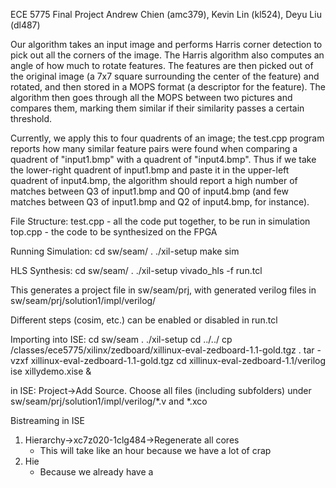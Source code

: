 ECE 5775 Final Project
Andrew Chien (amc379), Kevin Lin (kl524), Deyu Liu (dl487)

Our algorithm takes an input image and performs Harris corner detection to 
pick out all the corners of the image. The Harris algorithm also computes an
angle of how much to rotate features. The features are then picked out of the
original image (a 7x7 square surrounding the center of the feature) and rotated,
and then stored in a MOPS format (a descriptor for the feature). The algorithm
then goes through all the MOPS between two pictures and compares them, marking
them similar if their similarity passes a certain threshold. 

Currently, we apply this to four quadrents of an image; the test.cpp program
reports how many similar feature pairs were found when comparing a quadrent
of "input1.bmp" with a quadrent of "input4.bmp". Thus if we take the lower-right
quadrent of input1.bmp and paste it in the upper-left quadrent of input4.bmp,
the algorithm should report a high number of matches between Q3 of input1.bmp
and Q0 of input4.bmp (and few matches between Q3 of input1.bmp and Q2 of
input4.bmp, for instance).

File Structure:
  test.cpp - all the code put together, to be run in simulation
  top.cpp - the code to be synthesized on the FPGA

Running Simulation:
  cd sw/seam/
  . ./xil-setup
  make sim

HLS Synthesis:
  cd sw/seam/
  . ./xil-setup
  vivado_hls -f run.tcl

  This generates a project file in sw/seam/prj, with generated verilog files
  in sw/seam/prj/solution1/impl/verilog/
  
  Different steps (cosim, etc.) can be enabled or disabled in run.tcl

Importing into ISE:
  cd sw/seam
  . ./xil-setup
  cd ../../
  cp /classes/ece5775/xilinx/zedboard/xillinux-eval-zedboard-1.1-gold.tgz .
  tar -vzxf xillinux-eval-zedboard-1.1-gold.tgz
  cd xillinux-eval-zedboard-1.1/verilog
  ise xillydemo.xise &
  
  in ISE: Project->Add Source. Choose all files (including subfolders) under sw/seam/prj/solution1/impl/verilog/*.v and *.xco
  
Bistreaming in ISE
  1. Hierarchy->xc7z020-1clg484->Regenerate all cores
      - This will take like an hour because we have a lot of crap
  2. Hie
      - Because we already have a
